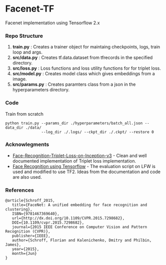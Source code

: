 # Facenet-TF
Facenet implementation using Tensorflow 2.x

### Repo Structure

1. __train.py__      : Creates a trainer object for maintaing checkpoints, logs, train loop and args.
2. __src/data.py__   : Creates tf.data.dataset from tfrecords in the specified directory.
3. __src/loss.py__   : Loss functions and loss utility functions for for triplet loss.
4. __src/model.py__  : Creates model class which gives embeddings from a image.
5. __src/params.py__ : Creates paramters class from a json in the hyperparameters directory.

### Code

Train from scratch
```
python train.py --params_dir ./hyperparameters/batch_all.json --data_dir ./data/ 
                --log_dir ./.logs/ --ckpt_dir ./.ckpt/ --restore 0
```

### Acknowlegments

 - [Face-Recognition-Triplet-Loss-on-Inception-v3](https://github.com/rishiraj95/Face-Recognition-Triplet-Loss-on-Inception-v3)  - Clean and well documented implementation of Triplet loss implementation.
 - [Face Recognition using Tensorflow](https://github.com/davidsandberg/facenet) - The evaluation script on LFW is used and modified to use TF2. Ideas from the documentation and code are also used.

### References

    @article{Schroff_2015,
       title={FaceNet: A unified embedding for face recognition and clustering},
       ISBN={9781467369640},
       url={http://dx.doi.org/10.1109/CVPR.2015.7298682},
       DOI={10.1109/cvpr.2015.7298682},
       journal={2015 IEEE Conference on Computer Vision and Pattern Recognition (CVPR)},
       publisher={IEEE},
       author={Schroff, Florian and Kalenichenko, Dmitry and Philbin, James},
       year={2015},
       month={Jun}
    }
